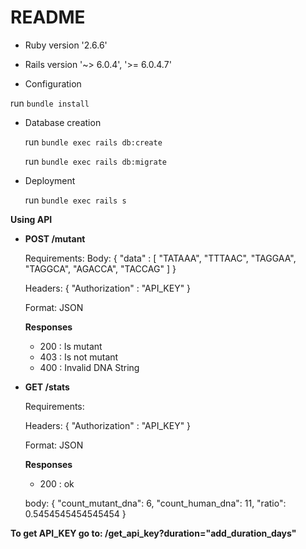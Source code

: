 # README


* Ruby version '2.6.6'
* Rails version '~> 6.0.4', '>= 6.0.4.7'

* Configuration

run ``` bundle install ```

* Database creation

  run ``` bundle exec rails db:create ```

  run ``` bundle exec rails db:migrate ```

* Deployment

  run ``` bundle exec rails s ```

**Using API**

* **POST /mutant**

  Requirements:
    Body: { "data" : [ "TATAAA", "TTTAAC", "TAGGAA", "TAGGCA", "AGACCA", "TACCAG" ] }
    
    Headers: { "Authorization" : "API_KEY" }
    
    Format: JSON
    
    **Responses**
    * 200 : Is mutant
    * 403 : Is not mutant
    * 400 : Invalid DNA String

* **GET /stats**

  Requirements:
  
    Headers: { "Authorization" : "API_KEY" }
    
    Format: JSON
    
    **Responses**
    * 200 : ok
 
    body: { "count_mutant_dna": 6, "count_human_dna": 11, "ratio": 0.5454545454545454 }
    
    
    
**To get API_KEY go to: /get_api_key?duration="add_duration_days"**
